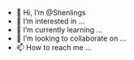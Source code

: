 - 👋 Hi, I’m @Shenlings
- 👀 I’m interested in ...
- 🌱 I’m currently learning ...
- 💞️ I’m looking to collaborate on ...
- 📫 How to reach me ...

<!---
Shenlings/Shenlings is a ✨ special ✨ repository because its `README.md` (this file) appears on your GitHub profile.
You can click the Preview link to take a look at your changes.
--->
